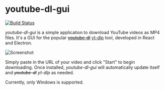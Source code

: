 # youtube-dl-gui

[![Build Status](https://travis-ci.com/Shingyx/youtube-dl-gui.svg?branch=master)](https://travis-ci.com/Shingyx/youtube-dl-gui)

_youtube-dl-gui_ is a simple application to download YouTube videos as MP4 files. It's a GUI for the popular ~~[youtube-dl](https://github.com/rg3/youtube-dl)~~ [yt-dlp](https://github.com/yt-dlp/yt-dlp) tool, developed in React and Electron.

![Screenshot](https://raw.github.com/Shingyx/youtube-dl-gui/master/.github/screenshot.jpg)

Simply paste in the URL of your video and click "Start" to begin downloading. Once installed, _youtube-dl-gui_ will automatically update itself and _~~youtube-dl~~ yt-dlp_ as needed.

Currently, only Windows is supported.
